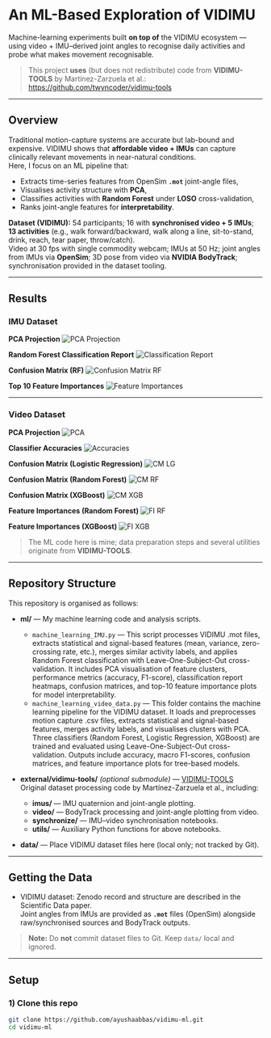 # An ML-Based Exploration of VIDIMU

Machine-learning experiments built **on top of** the VIDIMU ecosystem — using video + IMU–derived joint angles to recognise daily activities and probe what makes movement recognisable.

> This project **uses** (but does not redistribute) code from **VIDIMU-TOOLS** by Martínez-Zarzuela et al.:  
> https://github.com/twyncoder/vidimu-tools

---

## Overview

Traditional motion-capture systems are accurate but lab-bound and expensive. VIDIMU shows that **affordable video + IMUs** can capture clinically relevant movements in near-natural conditions.  
Here, I focus on an ML pipeline that:
- Extracts time-series features from OpenSim **`.mot`** joint-angle files,
- Visualises activity structure with **PCA**,
- Classifies activities with **Random Forest** under **LOSO** cross-validation,
- Ranks joint-angle features for **interpretability**.

**Dataset (VIDIMU):** 54 participants; 16 with **synchronised video + 5 IMUs**; **13 activities** (e.g., walk forward/backward, walk along a line, sit-to-stand, drink, reach, tear paper, throw/catch).  
Video at 30 fps with single commodity webcam; IMUs at 50 Hz; joint angles from IMUs via **OpenSim**; 3D pose from video via **NVIDIA BodyTrack**; synchronisation provided in the dataset tooling.

---
## Results

### IMU Dataset

**PCA Projection**
![PCA Projection](Results/IMU_dataset/PCA_projection_of_activities.png)

**Random Forest Classification Report**
![Classification Report](Results/IMU_dataset/Random_Forest_classification_report.png)

**Confusion Matrix (RF)**
![Confusion Matrix RF](Results/IMU_dataset/Confusion_matrix_RF.png)

**Top 10 Feature Importances**
![Feature Importances](Results/IMU_dataset/Feature_Importance_plots.png)


---

### Video Dataset

**PCA Projection**
![PCA](Results/Video_dataset/PCA.png)

**Classifier Accuracies**
![Accuracies](Results/Video_dataset/Classifier_Accuracies.png)

**Confusion Matrix (Logistic Regression)**
![CM LG](Results/Video_dataset/Confusion_Matrix_LG.png)

**Confusion Matrix (Random Forest)**
![CM RF](Results/Video_dataset/Confusion_Matrix_RF.png)

**Confusion Matrix (XGBoost)**
![CM XGB](Results/Video_dataset/Confusion_Matrix_XGBoost.png)

**Feature Importances (Random Forest)**
![FI RF](Results/Video_dataset/Feature_importance_plots_RF.png)

**Feature Importances (XGBoost)**
![FI XGB](Results/Video_dataset/Feature_importance_plots_XGBoost.png)

> The ML code here is mine; data preparation steps and several utilities originate from **VIDIMU-TOOLS**.

---

## Repository Structure

This repository is organised as follows:

- **ml/** — My machine learning code and analysis scripts.
  - `machine_learning_IMU.py` — This script processes VIDIMU .mot files, extracts statistical and signal-based features (mean, variance, zero-crossing rate, etc.), merges similar activity labels, and applies Random Forest classification with Leave-One-Subject-Out cross-validation.
  It includes PCA visualisation of feature clusters, performance metrics (accuracy, F1-score), classification report heatmaps, confusion matrices, and top-10 feature importance plots for model interpretability.
  - `machine_learning_video_data.py` — This folder contains the machine learning pipeline for the VIDIMU dataset. It loads and preprocesses motion capture .csv files, extracts statistical and signal-based features, merges activity labels, and visualises clusters with PCA. Three classifiers (Random Forest, Logistic Regression, XGBoost) are trained and evaluated using Leave-One-Subject-Out cross-validation. Outputs include accuracy, macro F1-scores, confusion matrices, and feature importance plots for tree-based models.

- **external/vidimu-tools/** *(optional submodule)* — [VIDIMU-TOOLS](https://github.com/twyncoder/vidimu-tools)  
  Original dataset processing code by Martínez-Zarzuela et al., including:
  - **imus/** — IMU quaternion and joint-angle plotting.
  - **video/** — BodyTrack processing and joint-angle plotting from video.
  - **synchronize/** — IMU–video synchronisation notebooks.
  - **utils/** — Auxiliary Python functions for above notebooks.

- **data/** — Place VIDIMU dataset files here (local only; not tracked by Git).

---

## Getting the Data

- VIDIMU dataset: Zenodo record and structure are described in the Scientific Data paper.  
  Joint angles from IMUs are provided as **`.mot`** files (OpenSim) alongside raw/synchronised sources and BodyTrack outputs.

> **Note:** Do **not** commit dataset files to Git. Keep `data/` local and ignored.

---

## Setup

### 1) Clone this repo
```bash
git clone https://github.com/ayushaabbas/vidimu-ml.git
cd vidimu-ml

